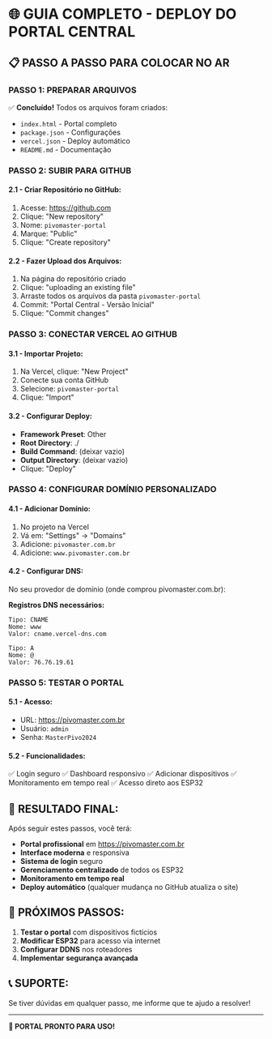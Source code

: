 # 🌐 GUIA COMPLETO - DEPLOY DO PORTAL CENTRAL

## 📋 PASSO A PASSO PARA COLOCAR NO AR

### **PASSO 1: PREPARAR ARQUIVOS**
✅ **Concluído!** Todos os arquivos foram criados:
- `index.html` - Portal completo
- `package.json` - Configurações
- `vercel.json` - Deploy automático
- `README.md` - Documentação

### **PASSO 2: SUBIR PARA GITHUB**

#### **2.1 - Criar Repositório no GitHub:**
1. Acesse: https://github.com
2. Clique: "New repository"
3. Nome: `pivomaster-portal`
4. Marque: "Public"
5. Clique: "Create repository"

#### **2.2 - Fazer Upload dos Arquivos:**
1. Na página do repositório criado
2. Clique: "uploading an existing file"
3. Arraste todos os arquivos da pasta `pivomaster-portal`
4. Commit: "Portal Central - Versão Inicial"
5. Clique: "Commit changes"

### **PASSO 3: CONECTAR VERCEL AO GITHUB**

#### **3.1 - Importar Projeto:**
1. Na Vercel, clique: "New Project"
2. Conecte sua conta GitHub
3. Selecione: `pivomaster-portal`
4. Clique: "Import"

#### **3.2 - Configurar Deploy:**
- **Framework Preset**: Other
- **Root Directory**: ./
- **Build Command**: (deixar vazio)
- **Output Directory**: (deixar vazio)
- Clique: "Deploy"

### **PASSO 4: CONFIGURAR DOMÍNIO PERSONALIZADO**

#### **4.1 - Adicionar Domínio:**
1. No projeto na Vercel
2. Vá em: "Settings" → "Domains"
3. Adicione: `pivomaster.com.br`
4. Adicione: `www.pivomaster.com.br`

#### **4.2 - Configurar DNS:**
No seu provedor de domínio (onde comprou pivomaster.com.br):

**Registros DNS necessários:**
```
Tipo: CNAME
Nome: www
Valor: cname.vercel-dns.com

Tipo: A
Nome: @
Valor: 76.76.19.61
```

### **PASSO 5: TESTAR O PORTAL**

#### **5.1 - Acesso:**
- URL: https://pivomaster.com.br
- Usuário: `admin`
- Senha: `MasterPivo2024`

#### **5.2 - Funcionalidades:**
✅ Login seguro
✅ Dashboard responsivo
✅ Adicionar dispositivos
✅ Monitoramento em tempo real
✅ Acesso direto aos ESP32

## 🎯 **RESULTADO FINAL:**

Após seguir estes passos, você terá:

- **Portal profissional** em https://pivomaster.com.br
- **Interface moderna** e responsiva
- **Sistema de login** seguro
- **Gerenciamento centralizado** de todos os ESP32
- **Monitoramento em tempo real**
- **Deploy automático** (qualquer mudança no GitHub atualiza o site)

## 🔧 **PRÓXIMOS PASSOS:**

1. **Testar o portal** com dispositivos fictícios
2. **Modificar ESP32** para acesso via internet
3. **Configurar DDNS** nos roteadores
4. **Implementar segurança avançada**

## 📞 **SUPORTE:**

Se tiver dúvidas em qualquer passo, me informe que te ajudo a resolver!

---

**🚀 PORTAL PRONTO PARA USO!**

